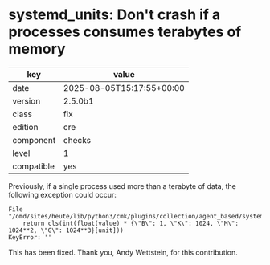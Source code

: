 [//]: # (werk v2)
# systemd_units: Don't crash if a processes consumes terabytes of memory

key        | value
---------- | ---
date       | 2025-08-05T15:17:55+00:00
version    | 2.5.0b1
class      | fix
edition    | cre
component  | checks
level      | 1
compatible | yes

Previously, if a single process used more than a terabyte of data, the following
exception could occur:
```
File "/omd/sites/heute/lib/python3/cmk/plugins/collection/agent_based/systemd_units.py
    return cls(int(float(value) * {\"B\": 1, \"K\": 1024, \"M\": 1024**2, \"G\": 1024**3}[unit]))
KeyError: ''
```
This has been fixed. Thank you, Andy Wettstein, for this contribution.
